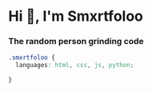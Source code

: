 <h1>Hi 👋, I'm Smxrtfoloo</h1>
<h3>The random person grinding code</h3>

```css
.smxrtfoloo {
  languages: html, css, js, python;
  
}
```
